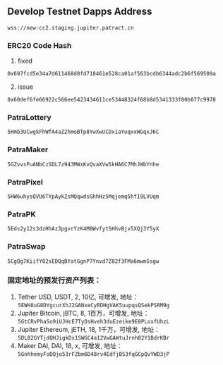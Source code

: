 ## Develop Testnet Dapps Address
```
wss://new-cc2.staging.jupiter.patract.cn
```

### ERC20 Code Hash
1. fixed
```
0x697fcd5e34a7d611468d0fd718461e528ca01af563bcdb6344adc2b6f569509a
```
2. issue
```
0x60def6fe66922c566ee5423434611ce53448324f68b8d5341333f80b077c9978
```
### PatraLottery
```
5Hmb3UCwgkFhWfA4aZ2hmoBTp8YwXwUCDxiaYuqxxWGqxJ6C
```
### PatraMaker
```
5GZvvsPuANbCzSDL7z943MWxKvQvaXVw5kHA6C7MhJWbYnhe
```
### PatraPixel
```
5HW6uhysQVU6TYpAykZsMQqwdsGhhHz5Mqjemq5hf19LVUqm
```
### PatraPK
```
5Eds2y12s3dzHhAz3pgvrYzK4M8WvfytSHhvBjv5XQj3Y5yX
```
### PatraSwap
```
5CgQg7KiifY82sEDQqBYatGgnP7Ynvd7Z82f3FMa6mwmSsgw
```

### 固定地址的预发行资产列表：
1. Tether USD, USDT, 2, 10亿, 可增发,
   地址：`5EWH8uG8DYgcurXhJ2GANxeCyRDHgVAK5uupqsQSekPSRM9g`
1. Jupiter Bitcoin, jBTC, 8, 1百万，可增发,
   地址：`5GtCRvPhaSo9iUJHcE7TyDsHveh3duEzeike9E8PLoxfUhzL`
1. Jupiter Ethereum, jETH, 18, 1千万，可增发,
   地址：`5DLB2GYTjdQHJigkDx1SWGC4a12VwGAWtuJrnh82Y1BdrKBr`
1. Maker DAI, DAI, 18, x, 可增发,
   地址：`5GnhhemyFoDQjo53rFZbm6D48rv4EdfjBS3fqGCpQvYWD3jP`

